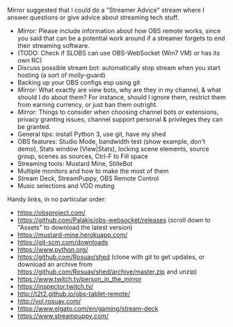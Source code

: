 Mirror suggested that I could do a "Streamer Advice" stream where I answer
questions or give advice about streaming tech stuff.

* *Mirror:* Please include information about how OBS remote works, since you
  said that can be a potential work around if a streamer forgets to end their
  streaming software.
* (TODO: Check if SLOBS can use OBS-WebSocket (Win7 VM) or has its own RC)
* Discuss possible stream bot: automatically stop stream when you start hosting
  (a sort of molly-guard)
* Backing up your OBS configs esp using git
* *Mirror:* What exactly are view bots, why are they in my channel, & what
  should I do about them? For instance, should I ignore them, restrict them
  from earning currency, or just ban them outright.
* *Mirror:* Things to consider when choosing channel bots or extensions, privacy
  granting issues, channel support personal & privileges they can be granted.
* General tips: install Python 3, use git, have my shed
* OBS features: Studio Mode, bandwidth test (show example, don't demo), Stats
  window (View|Stats), locking scene elements, source group, scenes as sources,
  Ctrl-F to Fill space
* Streaming tools: Mustard Mine, StilleBot
* Multiple monitors and how to make the most of them
* Stream Deck, StreamPuppy, OBS Remote Control
* Music selections and VOD muting

Handy links, in no particular order:
* https://obsproject.com/
* https://github.com/Palakis/obs-websocket/releases (scroll down to "Assets" to
  download the latest version)
* https://mustard-mine.herokuapp.com/
* https://git-scm.com/downloads
* https://www.python.org/
* https://github.com/Rosuav/shed (clone with git to get updates, or download an
  archive from https://github.com/Rosuav/shed/archive/master.zip and unzip)
* https://www.twitch.tv/person_in_the_mirror
* https://inspector.twitch.tv/
* http://t2t2.github.io/obs-tablet-remote/
* http://vol.rosuav.com/
* https://www.elgato.com/en/gaming/stream-deck
* https://www.streampuppy.com/

